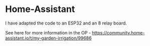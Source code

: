 # Home-Assistant

I have adapted the code to an ESP32 and an 8 relay board.

   See here for more information in the OP - https://community.home-assistant.io/t/my-garden-irrigation/99686

